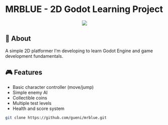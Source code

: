 
# MRBLUE - 2D Godot Learning Project

<p align="center">
  <img  src="/mrblue_game/Recording 2025-07-20 135407.gif">
</p>

## 📖 About
A simple 2D platformer I'm developing to learn Godot Engine and game development fundamentals. 

## 🎮 Features
- Basic character controller (move/jump)
- Simple enemy AI
- Collectible coins
- Multiple test levels
- Health and score system

```bash
git clone https://github.com/gueni/mrblue.git
```

